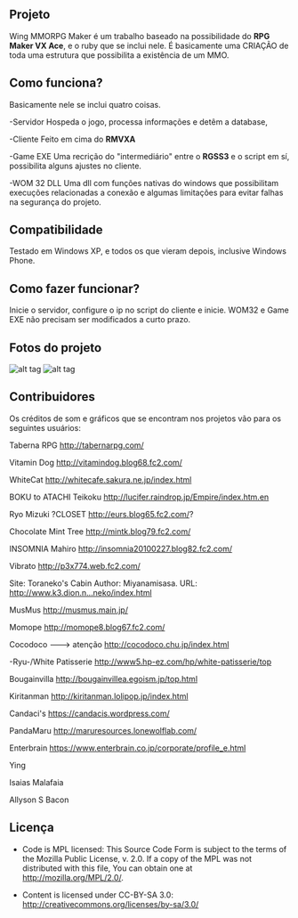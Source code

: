 ## Projeto

Wing MMORPG Maker é um trabalho baseado na possibilidade do **RPG Maker VX Ace**, e o ruby que se inclui nele. É basicamente uma CRIAÇÃO de toda uma estrutura que possibilita a existência de um MMO.


## Como funciona?

Basicamente nele se inclui quatro coisas.

-Servidor
Hospeda o jogo, processa informações e detêm a database,

-Cliente
Feito em cima do **RMVXA**

-Game EXE
Uma recrição do "intermediário" entre o **RGSS3** e o script em sí, possibilita alguns ajustes no cliente.

-WOM 32 DLL
Uma dll com funções nativas do windows que possibilitam execuções relacionadas a conexão e algumas limitações para evitar falhas na segurança do projeto.


## Compatibilidade

Testado em Windows XP, e todos os que vieram depois, inclusive Windows Phone.


## Como fazer funcionar?

Inicie o servidor, configure o ip no script do cliente e inicie. WOM32 e Game EXE não precisam ser modificados a curto prazo.


## Fotos do projeto
![alt tag](http://i.imgur.com/jHXRbKp.jpg)
![alt tag](http://i.imgur.com/fS5sn3K.jpg)


## Contribuidores

Os créditos de som e gráficos que se encontram nos projetos vão para os seguintes usuários:

Taberna RPG
http://tabernarpg.com/

Vitamin Dog
http://vitamindog.blog68.fc2.com/

WhiteCat
http://whitecafe.sakura.ne.jp/index.html

BOKU to ATACHI Teikoku
http://lucifer.raindrop.jp/Empire/index.htm.en

Ryo Mizuki
?CLOSET http://eurs.blog65.fc2.com/?

Chocolate Mint Tree
http://mintk.blog79.fc2.com/

INSOMNIA
Mahiro
http://insomnia20100227.blog82.fc2.com/

Vibrato
http://p3x774.web.fc2.com/

Site: Toraneko's Cabin
Author: Miyanamisasa.
URL: http://www.k3.dion.n...neko/index.html

MusMus
http://musmus.main.jp/

Momope
http://momope8.blog67.fc2.com/

Cocodoco ---> atenção
http://cocodoco.chu.jp/index.html

-Ryu-/White Patisserie
http://www5.hp-ez.com/hp/white-patisserie/top

Bougainvilla
http://bougainvillea.egoism.jp/top.html

Kiritanman
http://kiritanman.lolipop.jp/index.html

Candaci's
https://candacis.wordpress.com/

PandaMaru
http://maruresources.lonewolflab.com/

Enterbrain
https://www.enterbrain.co.jp/corporate/profile_e.html

Ying

Isaias Malafaia

Allyson S Bacon


## Licença

* Code is MPL licensed:
This Source Code Form is subject to the terms of the Mozilla Public
License, v. 2.0. If a copy of the MPL was not distributed with this file,
You can obtain one at http://mozilla.org/MPL/2.0/.


* Content is licensed under CC-BY-SA 3.0:
http://creativecommons.org/licenses/by-sa/3.0/
